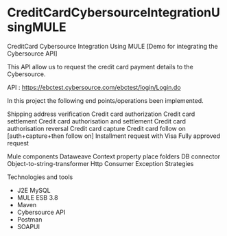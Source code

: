 # CreditCardCybersourceIntegrationUsingMULE
CreditCard Cybersource Integration Using MULE [Demo for integrating the Cybersource API]

This API allow us to request the credit card payment details to the Cybersource.

API : https://ebctest.cybersource.com/ebctest/login/Login.do


In this project the following end points/operations been implemented.

Shipping address verification Credit card authorization Credit card settlement Credit card authorisation and settlement Credit card authorisation reversal Credit card capture Credit card follow on [auth+capture+then follow on] Installment request with Visa Fully approved request

Mule components Dataweave Context property place folders DB connector Object-to-string-transformer Http Consumer Exception Strategies

Technologies and tools 
- J2E MySQL
- MULE ESB 3.8 
- Maven 
- Cybersource API
- Postman 
- SOAPUI
